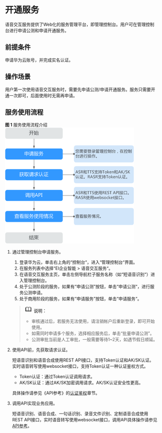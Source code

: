 # 开通服务<a name="sis_05_0002"></a>

语音交互服务提供了Web化的服务管理平台，即管理控制台。用户可在管理控制台进行申请公测和申请开通服务。

## 前提条件<a name="section16701171503613"></a>

申请华为云账号，并完成实名认证。

## 操作场景<a name="section2149363017812"></a>

用户第一次使用语音交互服务时，需要先申请公测/申请开通服务。服务只需要开通一次即可，后面使用时无需再申请。

## 服务使用流程<a name="section51811650122416"></a>

**图 1**  服务使用流程介绍<a name="zh-cn_topic_0146000043_fig119771737193113"></a>  
![](figures/服务使用流程介绍.png "服务使用流程介绍")

1.  通过管理控制台申请服务。

    1.  登录华为云，单击右上角的“控制台“，进入“管理控制台“界面。
    2.  在服务列表中选择“EI企业智能 \> 语音交互服务“。
    3.  在语音交互服务主页，单击左侧导航栏子服务名称（如“短语音识别“）进入管理控制台。
    4.  处于公测阶段的服务，如果有“申请公测”按钮，单击“申请公测“，进行服务公测申请。
    5.  处于商用阶段的服务，如果有“申请服务”按钮，单击“申请服务“。

    >![](public_sys-resources/icon-note.gif) **说明：**   
    >-   审核通过后，若服务无法使用，请注销帐户后重新登录，即可开始使用。  
    >-   如需同时申请多个服务，选择相应服务后，单击“批量申请公测”。  
    >-   公测审批当前是人工审批，一般需要等待1\~2天，如遇节假日顺延。  

2.  使用API前，先获取请求认证。

    短语音识别和语音合成使用REST API接口，支持Token认证和AK/SK认证。实时语音转写使用websocket接口，支持Token认证一种认证鉴权方式。

    -   Token认证：通过Token认证调用请求。
    -   AK/SK认证：通过AK/SK加密调用请求。AK/SK认证安全性更高。

    具体操作请参见《API参考》的[认证鉴权](https://support.huaweicloud.com/api-sis/sis_03_0058.html)章节。

3.  调用API实现业务应用。

    短语音识别、语音合成、一句话识别、录音文件识别、定制语音合成使用REST API接口，实时语音转写使用websocket接口，调用API具体操作请参见[API参考](https://support.huaweicloud.com/api-sis/sis_03_0002.html)。


